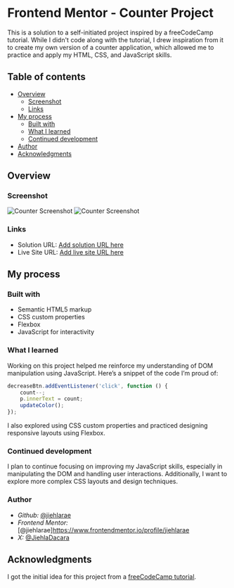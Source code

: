 # Frontend Mentor - Counter Project

This is a solution to a self-initiated project inspired by a freeCodeCamp tutorial. While I didn't code along with the tutorial, I drew inspiration from it to create my own version of a counter application, which allowed me to practice and apply my HTML, CSS, and JavaScript skills.

## Table of contents

- [Overview](#overview)
  - [Screenshot](#screenshot)
  - [Links](#links)
- [My process](#my-process)
  - [Built with](#built-with)
  - [What I learned](#what-i-learned)
  - [Continued development](#continued-development)
- [Author](#author)
- [Acknowledgments](#acknowledgments)

## Overview

### Screenshot

![Counter Screenshot](/Counter/desktopSC.png)
![Counter Screenshot](/Counter/mobileSC.png)

### Links

- Solution URL: [Add solution URL here](https://github.com/jiehlarae/counter.git)
- Live Site URL: [Add live site URL here](https://your-live-site-url.com)

## My process

### Built with

- Semantic HTML5 markup
- CSS custom properties
- Flexbox
- JavaScript for interactivity

### What I learned

Working on this project helped me reinforce my understanding of DOM manipulation using JavaScript. Here’s a snippet of the code I’m proud of:

```js
decreaseBtn.addEventListener('click', function () {
    count--;
    p.innerText = count;
    updateColor();
});
```

I also explored using CSS custom properties and practiced designing responsive layouts using Flexbox.

### Continued development

I plan to continue focusing on improving my JavaScript skills, especially in manipulating the DOM and handling user interactions. Additionally, I want to explore more complex CSS layouts and design techniques.

### Author

- *Github:* [@jiehlarae](https://github.com/jiehlarae)
- *Frontend Mentor:* [@jiehlarae]https://www.frontendmentor.io/profile/jiehlarae
- *X:* [@JiehlaDacara](https://x.com/JiehlaDacara)

## Acknowledgments

I got the initial idea for this project from a [freeCodeCamp tutorial](https://www.youtube.com/watch?v=3PHXvlpOkf4&t=1825s). 
